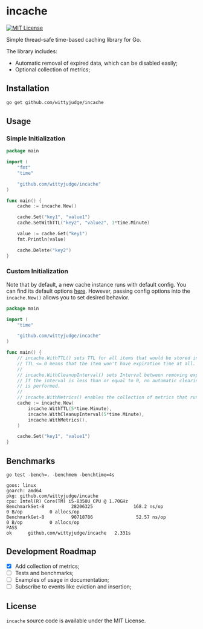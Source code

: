 # incache

[![MIT License](https://img.shields.io/github/license/mashape/apistatus.svg?maxAge=2592000)](https://github.com/WIttyJudge/incache/blob/main/LICENSE)

Simple thread-safe time-based caching library for Go.

The library includes:

- Automatic removal of expired data, which can be disabled easily;
- Optional collection of metrics;

## Installation

```bash
go get github.com/wittyjudge/incache
```

## Usage

### Simple Initialization

```go
package main

import (
	"fmt"
	"time"

	"github.com/wittyjudge/incache"
)

func main() {
	cache := incache.New()

	cache.Set("key1", "value1")
	cache.SetWithTTL("key2", "value2", 1*time.Minute)

	value := cache.Get("key1")
	fmt.Println(value)

	cache.Delete("key2")
}
```

### Custom Initialization

Note that by default, a new cache instance runs with default config.
You can find its default options [here](https://github.com/WIttyJudge/incache/blob/main/config.go#L16).
However, passing config options into the `incache.New()` allows you to set desired
behavior.

```go
package main

import (
	"time"

	"github.com/wittyjudge/incache"
)

func main() {
	// incache.WithTTL() sets TTL for all items that would be stored in the cache.
	// TTL <= 0 means that the item won't have expiration time at all.
	//
	// incache.WithCleanupInterval() sets Interval between removing expired items.
	// If the interval is less than or equal to 0, no automatic clearing
	// is performed.
	//
	// incache.WithMetrics() enables the collection of metrics that run throughout the cache work.
	cache := incache.New(
		incache.WithTTL(5*time.Minute),
		incache.WithCleanupInterval(5*time.Minute),
		incache.WithMetrics(),
	)

	cache.Set("key1", "value1")
}
```

## Benchmarks

```
go test -bench=. -benchmem -benchtime=4s

goos: linux
goarch: amd64
pkg: github.com/wittyjudge/incache
cpu: Intel(R) Core(TM) i5-8350U CPU @ 1.70GHz
BenchmarkSet-8          28206325               168.2 ns/op             0 B/op          0 allocs/op
BenchmarkGet-8          90718786                52.57 ns/op            0 B/op          0 allocs/op
PASS
ok      github.com/wittyjudge/incache   2.331s

```

## Development Roadmap

- [x] Add collection of metrics;
- [ ] Tests and benchmarks;
- [ ] Examples of usage in documentation;
- [ ] Subscribe to events like eviction and insertion;

## License

`incache` source code is available under the MIT License.
